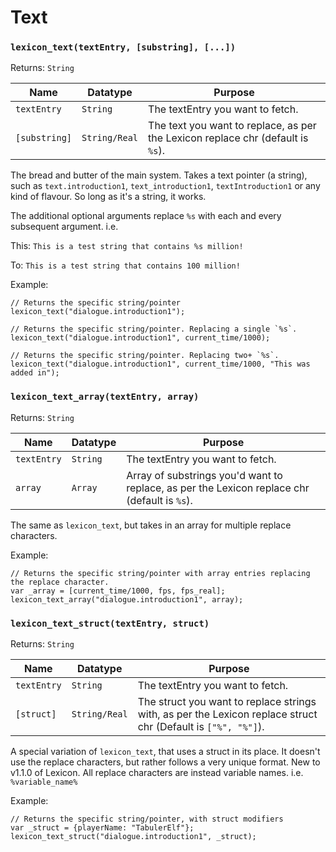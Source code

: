 # Text

### `lexicon_text(textEntry, [substring], [...])`

Returns: `String`

|Name|Datatype|Purpose|
|---|---|---|
|`textEntry`| `String`| The textEntry you want to fetch.|
|`[substring]`| `String/Real`| The text you want to replace, as per the Lexicon replace chr (default is `%s`).|

The bread and butter of the main system. Takes a text pointer (a string), such as `text.introduction1`, `text_introduction1`, `textIntroduction1` or any kind of flavour. So long as it's a string, it works.

The additional optional arguments replace `%s` with each and every subsequent argument. i.e.

This: 
`This is a test string that contains %s million!`

To:
`This is a test string that contains 100 million!`

Example:<br>
```gml
// Returns the specific string/pointer
lexicon_text("dialogue.introduction1");

// Returns the specific string/pointer. Replacing a single `%s`.
lexicon_text("dialogue.introduction1", current_time/1000);

// Returns the specific string/pointer. Replacing two+ `%s`.
lexicon_text("dialogue.introduction1", current_time/1000, "This was added in");
```

### `lexicon_text_array(textEntry, array)`

Returns: `String`

|Name|Datatype|Purpose|
|---|---|---|
|`textEntry`| `String`| The textEntry you want to fetch.|
|`array`| `Array`| Array of substrings you'd want to replace, as per the Lexicon replace chr (default is `%s`).|

The same as `lexicon_text`, but takes in an array for multiple replace characters.

Example:<br>
```gml
// Returns the specific string/pointer with array entries replacing the replace character.
var _array = [current_time/1000, fps, fps_real];
lexicon_text_array("dialogue.introduction1", array);
```

### `lexicon_text_struct(textEntry, struct)`

Returns: `String`

|Name|Datatype|Purpose|
|---|---|---|
|`textEntry`| `String`| The textEntry you want to fetch.|
|`[struct]`| `String/Real`| The struct you want to replace strings with, as per the Lexicon replace struct chr (Default is `["%", "%"]`).|

A special variation of `lexicon_text`, that uses a struct in its place. It doesn't use the replace characters, but rather follows a very unique format. 
New to v1.1.0 of Lexicon. All replace characters are instead variable names. i.e. `%variable_name%`

Example:<br>
```gml
// Returns the specific string/pointer, with struct modifiers
var _struct = {playerName: "TabulerElf"};
lexicon_text_struct("dialogue.introduction1", _struct);
```
